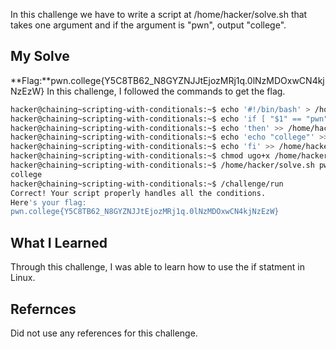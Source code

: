 In this challenge we have to write a script at /home/hacker/solve.sh that takes one argument and if the argument is "pwn", output "college".
## My Solve

**Flag:**pwn.college{Y5C8TB62_N8GYZNJJtEjozMRj1q.0lNzMDOxwCN4kjNzEzW}
In this challenge, I followed the commands to get the flag.
```bash
hacker@chaining~scripting-with-conditionals:~$ echo '#!/bin/bash' > /home/hacker/solve.sh
hacker@chaining~scripting-with-conditionals:~$ echo 'if [ "$1" == "pwn" ]' >> /home/hacker/solve.sh
hacker@chaining~scripting-with-conditionals:~$ echo 'then' >> /home/hacker/solve.sh
hacker@chaining~scripting-with-conditionals:~$ echo 'echo "college"' >> /home/hacker/solve.sh
hacker@chaining~scripting-with-conditionals:~$ echo 'fi' >> /home/hacker/solve.sh
hacker@chaining~scripting-with-conditionals:~$ chmod ugo+x /home/hacker/solve.sh
hacker@chaining~scripting-with-conditionals:~$ /home/hacker/solve.sh pwn
college
hacker@chaining~scripting-with-conditionals:~$ /challenge/run
Correct! Your script properly handles all the conditions.
Here's your flag:
pwn.college{Y5C8TB62_N8GYZNJJtEjozMRj1q.0lNzMDOxwCN4kjNzEzW}
```

## What I Learned
Through this challenge, I was able to learn how to use the if statment in Linux.

## Refernces
Did not use any references for this challenge.
